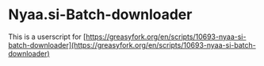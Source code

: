 # Nyaa.si-Batch-downloader

This is a userscript for [https://greasyfork.org/en/scripts/10693-nyaa-si-batch-downloader](https://greasyfork.org/en/scripts/10693-nyaa-si-batch-downloader)